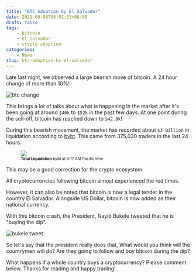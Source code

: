 ```yaml
---
title: "BTC Adoption by El Salvador"
date: 2021-09-08T06:01:53+08:00
draft: false
tags:
    - bitcoin
    - el salvador
    - crypto adoption
categories:
    - News
slug: btc-adoption-by-el-salvador
---
```


Late last night, we observed a large bearish move of bitcoin. A 24 hour change of more than 10%!

![btc change](/static/btc-adoption-of-el-salvador/btc-change.png)

This brings a lot of talks about what is happening in the market after it's been going at around `$46k` to `$52k` in the past few days. At one point during the sell-off, bitcoin has reached down to `$42.8k`!

During this bearish movement, the market has recorded about `$3 Billion` in liquidation according to [bybt](https://bybt.com). This came from 375,030 traders in the last 24 hours.

<figure>
    <img src="/static/btc-adoption-of-el-salvador/bybt-total-liquidation.png" loading="lazy" />
    <figcaption style="font-size: 0.75em;"><strong>Total Liquidation</strong> bybt at 6:17 AM Pacific time</figcaption>
</figure>

This may be a good correction for the crypto ecosystem.

All cryptocurrencies following bitcoin almost experienced the red times.

However, it can also be noted that bitcoin is now a legal tender in the country El Salvador. Alongside US Dollar, bitcoin is now added as their national currency.

With this bitcoin crash, the President, Nayib Bukele tweeted that he is "buying the dip".

![bukele tweet](/static/btc-adoption-of-el-salvador/bukele-tweet.png)

So let's say that the president really does that, What would you think will the countrymen will do? Are they going to follow and buy bitcoin during the dip? 

What happens if a whole country buys a cryptocurrency? Please comment below. Thanks for reading and happy trading!